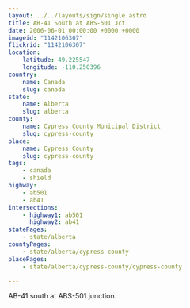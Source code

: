 ```yaml
---
layout: ../../layouts/sign/single.astro
title: AB-41 South at ABS-501 Jct.
date: 2006-06-01 00:00:00 +0000 +0000
imageid: "1142106307"
flickrid: "1142106307"
location:
    latitude: 49.225547
    longitude: -110.250396
country:
    name: Canada
    slug: canada
state:
    name: Alberta
    slug: alberta
county:
    name: Cypress County Municipal District
    slug: cypress-county
place:
    name: Cypress County
    slug: cypress-county
tags:
    - canada
    - shield
highway:
    - ab501
    - ab41
intersections:
    - highway1: ab501
      highway2: ab41
statePages:
    - state/alberta
countyPages:
    - state/alberta/cypress-county
placePages:
    - state/alberta/cypress-county/cypress-county

---
```

AB-41 south at ABS-501 junction.